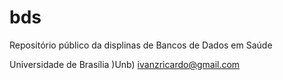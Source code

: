 # bds
Repositório público da displinas de Bancos de Dados em Saúde

Universidade de Brasília )Unb)
ivanzricardo@gmail.com
